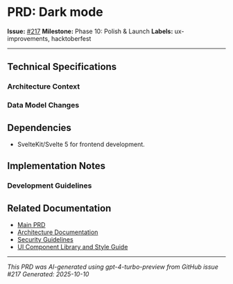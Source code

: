 # PRD: Dark mode

**Issue:** [#217](https://github.com/profullstack/meshhook/issues/217)
**Milestone:** Phase 10: Polish & Launch
**Labels:** ux-improvements, hacktoberfest

---


## Technical Specifications

### Architecture Context


### Data Model Changes


## Dependencies

- SvelteKit/Svelte 5 for frontend development.

## Implementation Notes

### Development Guidelines


## Related Documentation

- [Main PRD](../PRD.md)
- [Architecture Documentation](../Architecture.md)
- [Security Guidelines](../Security.md)
- [UI Component Library and Style Guide](https://github.com/profullstack/meshhook/ui-library)


---

*This PRD was AI-generated using gpt-4-turbo-preview from GitHub issue #217*
*Generated: 2025-10-10*
